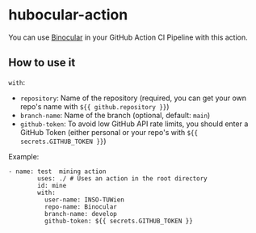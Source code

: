 # hubocular-action

You can use [Binocular](https://github.com/INSO-TUWien/Binocular) in your GitHub Action CI Pipeline with this action.
 
## How to  use it

`with`:
- `repository`: Name of the repository (required, you can get your own repo's name with `${{ github.repository }}`)
- `branch-name`: Name of the branch (optional, default: `main`)
- `github-token`: To avoid low GitHub API rate limits, you should enter a GitHub Token (either personal or your repo's with `${{ secrets.GITHUB_TOKEN }}`)


Example:
```
- name: test  mining action
        uses: ./ # Uses an action in the root directory
        id: mine
        with:
          user-name: INSO-TUWien
          repo-name: Binocular
          branch-name: develop
          github-token: ${{ secrets.GITHUB_TOKEN }}
```


